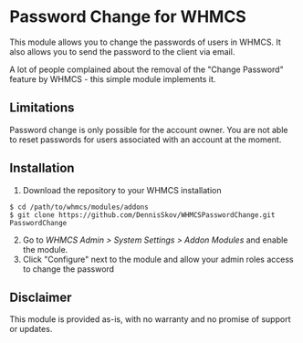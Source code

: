 # Password Change for WHMCS
This module allows you to change the passwords of users in WHMCS. 
It also allows you to send the password to the client via email.

A lot of people complained about the removal of the "Change Password" feature by WHMCS - this simple module implements it.

## Limitations
Password change is only possible for the account owner. You are not able to reset passwords for users associated with
an account at the moment.

## Installation
1. Download the repository to your WHMCS installation 
```shell
$ cd /path/to/whmcs/modules/addons
$ git clone https://github.com/DennisSkov/WHMCSPasswordChange.git PasswordChange
```
2. Go to *WHMCS Admin > System Settings > Addon Modules* and enable the module.
3. Click "Configure" next to the module and allow your admin roles access to change the password

## Disclaimer
This module is provided as-is, with no warranty and no promise of support or updates.
